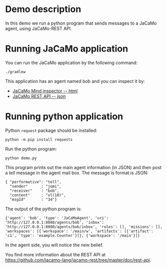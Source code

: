 # Demo description

In this demo we run a python program that sends messages to a JaCaMo agent, using JaCaMo-REST API.


# Running JaCaMo application

You can run the JaCaMo application by the following command:

  `./gradlew`


This application has an agent named bob and you can inspect it by:

- [JaCaMo Mind inspector -- html](http://127.0.0.1:3272)
- [JaCaMo REST API -- json](http://127.0.0.1:8080/agents/bob)

# Running python application

Python `request` package should be installed:

  `python -m pip install requests`

Run the python program:

  `python demo.py`


This program prints out the main agent information (in JSON) and then post a *tell* message in the agent mail box. The message is format is JSON:

```
{ "performative": "tell",
  "sender"      : "jomi",
  "receiver"    : "bob",
  "content"     : "vl(10)",
  "msgId"       : "34"}
```

The output of the python program is:

```
{'agent': 'bob', 'type': 'JaCaMoAgent', 'uri': 'http://127.0.0.1:8080/agents/bob', 'inbox': 'http://127.0.0.1:8080/agents/bob/inbox', 'roles': [], 'missions': [], 'workspaces': [{'workspace': '/main/w', 'artifacts': [{'artifact': 'c1', 'type': 'example.Counter'}]}, {'workspace': '/main'}]}
```

In the agent side, you will notice the new belief.

You find more information about the REST API at https://github.com/jacamo-lang/jacamo-rest/tree/master/doc/rest-api.
